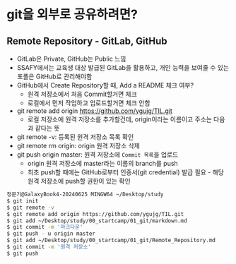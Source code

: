 # git을 외부로 공유하려면?
## Remote Repository - GitLab, GitHub
- GitLab은 Private, GitHub는 Public 느낌
- SSAFY에서는 교육생 대상 발급된 GitLab을 활용하고, 개인 능력을 보여줄 수 있는 포폴은 GitHub로 관리해야함
- GitHub에서 Create Repository할 때, Add a README 체크 여부?
  - 원격 저장소에서 처음 Commit할거면 체크
  - 로컬에서 먼저 작업하고 업로드할거면 체크 안함
- git remote add origin https://github.com/ygujg/TIL.git
  - 로컬 저장소에 원격 저장소를 추가할건데, origin이라는 이름이고 주소는 다음과 같다는 뜻
- git remote -v: 등록된 원격 저장소 목록 확인
- git remote rm origin: origin 원격 저장소 삭제
- git push origin master: 원격 저장소에 `Commit 목록`을 업로드
  - origin 원격 저장소에 master라는 이름의 branch를 push
  - 최초 push할 때에는 GitHub로부터 인증서(git credential) 발급 필요 - 해당 원격 저장소에 push할 권한이 있는 확인

```bash
정문기@GalaxyBook4-20240625 MINGW64 ~/Desktop/study
$ git init
$ git remote -v
$ git remote add origin https://github.com/ygujg/TIL.git
$ git add ~/Desktop/study/00_startcamp/01_git/markdown.md
$ git commit -m '마크다운'
$ git push - u origin master
$ git add ~/Desktop/study/00_startcamp/01_git/Remote_Repository.md
$ git commit -m '원격 저장소'
$ git push
```